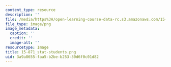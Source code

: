 ```yaml
---
content_type: resource
description: ''
file: /media/https%3A/open-learning-course-data-rc.s3.amazonaws.com/15-871-introduction-to-system-dynamics-fall-2013/3a9a8655faa5b2beb25330d6f0c01d82_15-871_stat-students.png
file_type: image/png
image_metadata:
  caption: ''
  credit: ''
  image-alt: ''
resourcetype: Image
title: 15-871_stat-students.png
uid: 3a9a8655-faa5-b2be-b253-30d6f0c01d82
---
```

